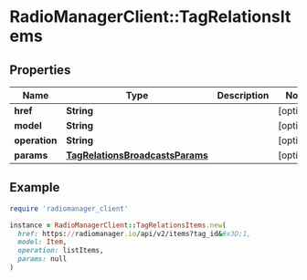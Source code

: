 # RadioManagerClient::TagRelationsItems

## Properties

| Name | Type | Description | Notes |
| ---- | ---- | ----------- | ----- |
| **href** | **String** |  | [optional] |
| **model** | **String** |  | [optional] |
| **operation** | **String** |  | [optional] |
| **params** | [**TagRelationsBroadcastsParams**](TagRelationsBroadcastsParams.md) |  | [optional] |

## Example

```ruby
require 'radiomanager_client'

instance = RadioManagerClient::TagRelationsItems.new(
  href: https://radiomanager.io/api/v2/items?tag_id&#x3D;1,
  model: Item,
  operation: listItems,
  params: null
)
```

